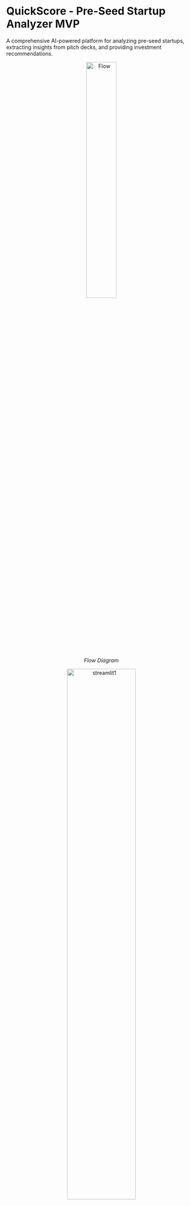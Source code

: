 # QuickScore - Pre-Seed Startup Analyzer MVP

A comprehensive AI-powered platform for analyzing pre-seed startups, extracting insights from pitch decks, and providing investment recommendations.

<p align="center">
  <img src="flow.png" width="40%" alt="Flow">
</p>

<p align="center"><em>Flow Diagram</em></p>

<p align="center">
  <img src="streamlit1.png" width="60%" alt="streamlit1">
</p>


<p align="center"><em>Streamlit Dashboard</em></p>

<p align="center">
  <img src="dashboard1.png" width="60%" alt="dashboard1">
</p>

<p align="center"><em>QuickScore Dashboard</em></p>


## Features

- **Document Processing**: Extract and analyze pitch decks, financial documents
- **AI-Powered Evaluation**: OpenAI-based scoring across 5 key dimensions
- **Web Scraping**: Intelligent data collection from LinkedIn, websites, GitHub
- **ML Analytics**: Feature engineering and predictive modeling
- **Batch Processing**: Analyze multiple startups simultaneously
- **Investment Reports**: Generate professional analysis reports

## Quick Start

### Prerequisites

- Python 3.11+
- PostgreSQL 15+
- Redis 7+
- Node.js 18+ (for frontend)

### Installation

1. **Clone and setup backend**:
```bash
git clone <your-repo-url>
cd quickscore

# Create virtual environment
python -m venv venv
venv\Scripts\activate  # Windows
# source venv/bin/activate  # Linux/Mac

# Install dependencies
pip install -r requirements.txt
playwright install
```

2. **Setup database**:
```bash
# Start PostgreSQL and Redis (using Docker)
docker-compose up -d postgres redis

# Run migrations
alembic upgrade head
```

3. **Configure environment**:
```bash
cp .env.example .env
# Edit .env with your API keys and database URLs
```

4. **Start development servers**:
```bash
# Backend API
uvicorn app.main:app --reload --port 8000

# Celery worker (new terminal)
celery -A app.worker worker --loglevel=info

# Celery beat scheduler (new terminal)  
celery -A app.worker beat --loglevel=info
```

## API Usage

### Create Startup
```bash
curl -X POST "http://localhost:8000/api/v1/startups" \
  -H "Content-Type: application/json" \
  -d '{
    "name": "TechCorp",
    "website": "https://techcorp.com",
    "industry": "SaaS",
    "description": "AI-powered project management tool"
  }'
```

### Trigger Analysis
```bash
curl -X POST "http://localhost:8000/api/v1/startups/{startup_id}/analyze" \
  -F "pitch_deck=@pitch_deck.pdf" \
  -F "founder_linkedin=https://linkedin.com/in/founder"
```

### Get Results
```bash
curl "http://localhost:8000/api/v1/analyses/{analysis_id}"
```

## Architecture

- **FastAPI**: REST API with async support
- **SQLAlchemy**: Database ORM with Alembic migrations
- **Celery**: Background task processing
- **OpenAI**: LLM-powered evaluation
- **Playwright**: Web scraping with anti-detection
- **scikit-learn**: Feature engineering and ML models

## Scoring Framework

The system evaluates startups across 5 dimensions:

1. **Team (40%)**: Founder experience, domain expertise, track record
2. **Market (25%)**: TAM, timing, competition, growth potential  
3. **Product (15%)**: Differentiation, technical feasibility, UX
4. **Traction (10%)**: Early metrics, user feedback, partnerships
5. **Pitch Quality (10%)**: Clarity, storytelling, presentation

## Deployment

### Production with Docker
```bash
docker-compose up --build
```

### Deploy to Railway
```bash
railway login
railway up
```

## Testing

```bash
# Run all tests
pytest

# Run with coverage
pytest --cov=app tests/

# Run specific test categories
pytest tests/unit/
pytest tests/integration/
```

## Development

### Code Quality
```bash
# Format code
black app/ tests/
isort app/ tests/

# Lint
flake8 app/ tests/
```

### Database Migrations
```bash
# Create migration
alembic revision --autogenerate -m "Add new feature"

# Apply migrations
alembic upgrade head
```

## License

MIT License - see LICENSE file for details.

## Contributing

1. Fork the repository
2. Create a feature branch
3. Make your changes
4. Add tests
5. Submit a pull request

## Contributers

Mehardeep Singh Sandhu

[GitHub](https://github.com/Mehardeep79)

